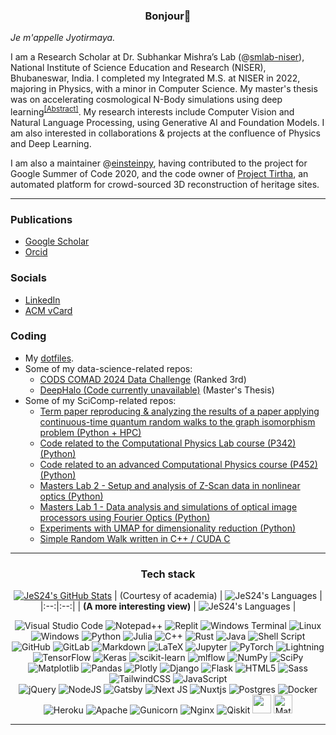 <h3 align=center>Bonjour👋</h3>

*Je m'appelle Jyotirmaya.*

I am a Research Scholar at Dr. Subhankar Mishra’s Lab (@[smlab-niser](https://github.com/smlab-niser/)), National Institute of Science Education and Research (NISER), Bhubaneswar, India. I completed my Integrated M.S. at NISER in 2022, majoring in Physics, with a minor in Computer Science. My master's thesis was on accelerating cosmological N-Body simulations using deep learning<sup>[[Abstract]](https://dl.acm.org/doi/abs/10.1145/3570991.3571023)</sup>. My research interests include Computer Vision and Natural Language Processing, using Generative AI and Foundation Models. I am also interested in collaborations & projects at the confluence of Physics and Deep Learning.

I am also a maintainer @[einsteinpy](https://github.com/einsteinpy/einsteinpy), having contributed to the project for Google Summer of Code 2020, and the code owner of [Project Tirtha](https://github.com/smlab-niser/tirtha-public/), an automated platform for crowd-sourced 3D reconstruction of heritage sites.

----
### Publications
* [Google Scholar](https://scholar.google.com/citations?user=_oZOByUAAAAJ&hl=en)
* [Orcid](https://orcid.org/0000-0002-2688-9421)

### Socials
* [LinkedIn](https://www.linkedin.com/in/jshivottam/)
* [ACM vCard](https://member.acm.org/~jshivottam)

### Coding
* My [dotfiles](https://github.com/JeS24/dotfiles).
* Some of my data-science-related repos:
  * [CODS COMAD 2024 Data Challenge](https://github.com/JeS24/kaggle-cods23) (Ranked 3rd)
  * [DeepHalo (Code currently unavailable)](https://github.com/deephalo/deephalo) (Master's Thesis)
* Some of my SciComp-related repos:
  * [Term paper reproducing & analyzing the results of a paper applying continuous-time quantum random walks to the graph isomorphism problem (Python + HPC)](https://github.com/JeS24/CTQW-graph-isomorphism)
  * [Code related to the Computational Physics Lab course (P342) (Python)](https://github.com/JeS24/P342---Computational-Physics-Laboratory)
  * [Code related to an advanced Computational Physics course (P452) (Python)](https://github.com/JeS24/p452-comp-phys-all)
  * [Masters Lab 2 - Setup and analysis of Z-Scan data in nonlinear optics (Python)](https://github.com/JeS24/z_scan)
  * [Masters Lab 1 - Data analysis and simulations of optical image processors using Fourier Optics (Python)](https://github.com/JeS24/fourieroptics)
  * [Experiments with UMAP for dimensionality reduction (Python)](https://github.com/JeS24/umap-cs460)
  * [Simple Random Walk written in C++ / CUDA C](https://github.com/JeS24/RandomWalk)

<!-- TODO: Add ML projects -->

<!-- [![Typing SVG](https://readme-typing-svg.demolab.com?font=Roboto&weight=500size=24&duration=4000&pause=1000&width=435&lines=I+am+an+aspiring+Data+Scientist!)](https://git.io/typing-svg) -->
----
<div align=center>

### Tech stack
[![JeS24's GitHub Stats](https://github-readme-stats.vercel.app/api?username=jes24&layout=compact&theme=radical&show_icons=true&langs_count=10)](https://github.com/jes24/github-readme-stats)
| (Courtesy of academia) | ![JeS24's Languages](https://github-readme-stats.vercel.app/api/top-langs/?username=jes24&layout=compact&theme=radical&langs_count=10) |
|:--:|:--:|
| **(A more interesting view)** | ![JeS24's Languages](https://github-readme-stats.vercel.app/api/top-langs/?username=jes24&layout=compact&theme=radical&langs_count=10&hide=jupyter%20notebook) |


<!-- <img width="500" src="https://metrics.lecoq.io/jes24" alt="Github Metrics"> -->

![Visual Studio Code](https://img.shields.io/badge/Visual%20Studio%20Code-0078d7.svg?style=for-the-badge&logo=visual-studio-code&logoColor=white)
![Notepad++](https://img.shields.io/badge/Notepad++-90E59A.svg?style=for-the-badge&logo=notepad%2b%2b&logoColor=black)
![Replit](https://img.shields.io/badge/Replit-DD1200?style=for-the-badge&logo=Replit&logoColor=white)
![Windows Terminal](https://img.shields.io/badge/Windows%20Terminal-%234D4D4D.svg?style=for-the-badge&logo=windows-terminal&logoColor=white)
![Linux](https://img.shields.io/badge/Linux-FCC624?style=for-the-badge&logo=linux&logoColor=black)
![Windows](https://img.shields.io/badge/Windows-0078D6?style=for-the-badge&logo=windows&logoColor=white)
![Python](https://img.shields.io/badge/Python-3776AB?style=for-the-badge&logo=python&logoColor=white)
![Julia](https://img.shields.io/badge/Julia-9558B2?style=for-the-badge&logo=julia&logoColor=white)
![C++](https://img.shields.io/badge/C++-00599C?style=for-the-badge&logo=c%2B%2B&logoColor=white)
![Rust](https://img.shields.io/badge/Rust-000000?style=for-the-badge&logo=rust&logoColor=white)
![Java](https://img.shields.io/badge/java-%23ED8B00.svg?style=for-the-badge&logo=java&logoColor=white)
![Shell Script](https://img.shields.io/badge/shell_script-%23121011.svg?style=for-the-badge&logo=gnu-bash&logoColor=white)
![GitHub](https://img.shields.io/badge/github-%23121011.svg?style=for-the-badge&logo=github&logoColor=white)
![GitLab](https://img.shields.io/badge/gitlab-%23181717.svg?style=for-the-badge&logo=gitlab&logoColor=white)
![Markdown](https://img.shields.io/badge/markdown-%23000000.svg?style=for-the-badge&logo=markdown&logoColor=white)
![LaTeX](https://img.shields.io/badge/latex-%23008080.svg?style=for-the-badge&logo=latex&logoColor=white)
![Jupyter](https://img.shields.io/badge/Jupyter-%23F37626.svg?style=for-the-badge&logo=Jupyter&logoColor=white)
![PyTorch](https://img.shields.io/badge/PyTorch-%23EE4C2C.svg?style=for-the-badge&logo=PyTorch&logoColor=white)
![Lightning](https://img.shields.io/badge/-Lightning-792ee5?logo=pytorchlightning&logoColor=white&style=for-the-badge)
![TensorFlow](https://img.shields.io/badge/TensorFlow-%23FF6F00.svg?style=for-the-badge&logo=TensorFlow&logoColor=white)
![Keras](https://img.shields.io/badge/Keras-%23D00000.svg?style=for-the-badge&logo=Keras&logoColor=white)
![scikit-learn](https://img.shields.io/badge/scikit--learn-%23F7931E.svg?style=for-the-badge&logo=scikit-learn&logoColor=white)
![mlflow](https://img.shields.io/badge/mlflow-%23d9ead3.svg?style=for-the-badge&logo=numpy&logoColor=blue)
![NumPy](https://img.shields.io/badge/numpy-%23013243.svg?style=for-the-badge&logo=numpy&logoColor=white)
![SciPy](https://img.shields.io/badge/SciPy-%230C55A5.svg?style=for-the-badge&logo=scipy&logoColor=%white)
![Matplotlib](https://img.shields.io/badge/Matplotlib-%23ffffff.svg?style=for-the-badge&logo=Matplotlib&logoColor=black)
![Pandas](https://img.shields.io/badge/pandas-%23150458.svg?style=for-the-badge&logo=pandas&logoColor=white)
![Plotly](https://img.shields.io/badge/Plotly-%233F4F75.svg?style=for-the-badge&logo=plotly&logoColor=white)
![Django](https://img.shields.io/badge/django-%23092E20.svg?style=for-the-badge&logo=django&logoColor=white)
![Flask](https://img.shields.io/badge/flask-%23000.svg?style=for-the-badge&logo=flask&logoColor=white)
![HTML5](https://img.shields.io/badge/html5-%23E34F26.svg?style=for-the-badge&logo=html5&logoColor=white)
![Sass](https://img.shields.io/badge/Sass-hotpink.svg?style=for-the-badge&logo=sass&logoColor=white)
![TailwindCSS](https://img.shields.io/badge/tailwindcss-%2338B2AC.svg?style=for-the-badge&logo=tailwind-css&logoColor=white)
![JavaScript](https://img.shields.io/badge/javascript-%23323330.svg?style=for-the-badge&logo=javascript&logoColor=%23F7DF1E)    
![jQuery](https://img.shields.io/badge/jquery-%230769AD.svg?style=for-the-badge&logo=jquery&logoColor=white)
![NodeJS](https://img.shields.io/badge/node.js-6DA55F?style=for-the-badge&logo=node.js&logoColor=white)
![Gatsby](https://img.shields.io/badge/Gatsby-%23663399.svg?style=for-the-badge&logo=gatsby&logoColor=white)
![Next JS](https://img.shields.io/badge/Next-black?style=for-the-badge&logo=next.js&logoColor=white)
![Nuxtjs](https://img.shields.io/badge/Nuxt-002E3B?style=for-the-badge&logo=nuxtdotjs&logoColor=#00DC82)
![Postgres](https://img.shields.io/badge/postgres-%23316192.svg?style=for-the-badge&logo=postgresql&logoColor=white)
![Docker](https://img.shields.io/badge/docker-%230db7ed.svg?style=for-the-badge&logo=docker&logoColor=white)
![Heroku](https://img.shields.io/badge/heroku-%23430098.svg?style=for-the-badge&logo=heroku&logoColor=white)
![Apache](https://img.shields.io/badge/apache-%23D42029.svg?style=for-the-badge&logo=apache&logoColor=white)
![Gunicorn](https://img.shields.io/badge/gunicorn-%298729.svg?style=for-the-badge&logo=gunicorn&logoColor=white)
![Nginx](https://img.shields.io/badge/nginx-%23009639.svg?style=for-the-badge&logo=nginx&logoColor=white)
![Qiskit](https://img.shields.io/badge/Qiskit-%236929C4.svg?style=for-the-badge&logo=Qiskit&logoColor=white)
<img src="https://cdn.jsdelivr.net/gh/devicons/devicon/icons/matlab/matlab-original.svg" width="30" height="30"/>
<img src="https://static-00.iconduck.com/assets.00/mathematica-icon-256x256-ts3b9iaw.png" alt="Mathematica" width="30" height="30"/>
</div>

----
